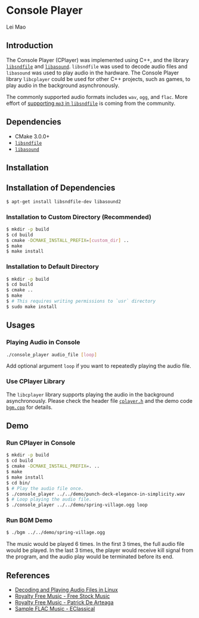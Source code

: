 # Console Player

Lei Mao

## Introduction

The Console Player (CPlayer) was implemented using C++, and the library [`libsndfile`](https://github.com/erikd/libsndfile) and [`libasound`](https://github.com/alsa-project/alsa-lib). `libsndfile` was used to decode audio files and `libasound` was used to play audio in the hardware. The Console Player library `libcplayer` could be used for other C++ projects, such as games, to play audio in the background asynchronously.

The commonly supported audio formats includes `wav`, `ogg`, and `flac`. More effort of [supporting `mp3` in `libsndfile`](https://github.com/erikd/libsndfile/issues/258) is coming from the community.


## Dependencies

* CMake 3.0.0+
* [`libsndfile`](https://github.com/erikd/libsndfile)
* [`libasound`](https://github.com/alsa-project/alsa-lib)

## Installation

## Installation of Dependencies

```bash
$ apt-get install libsndfile-dev libasound2
```

### Installation to Custom Directory (Recommended)

```bash
$ mkdir -p build
$ cd build
$ cmake -DCMAKE_INSTALL_PREFIX=[custom_dir] ..
$ make
$ make install
```

### Installation to Default Directory

```bash
$ mkdir -p build
$ cd build
$ cmake ..
$ make
$ # This requires writing permissions to `usr` directory
$ sudo make install
```

## Usages

### Playing Audio in Console

```bash
./console_player audio_file [loop]
```

Add optional argument `loop` if you want to repeatedly playing the audio file.

### Use CPlayer Library

The `libcplayer` library supports playing the audio in the background asynchronously. Please check the header file [`cplayer.h`](src/cplayer.h) and the demo code [`bgm.cpp`](bgm/bgm.cpp) for details.

## Demo

### Run CPlayer in Console

```bash
$ mkdir -p build
$ cd build
$ cmake -DCMAKE_INSTALL_PREFIX=. ..
$ make
$ make install
$ cd bin/
$ # Play the audio file once.
$ ./console_player ../../demo/punch-deck-elegance-in-simplicity.wav
$ # Loop playing the audio file.
$ ./console_player ../../demo/spring-village.ogg loop
```

### Run BGM Demo

```bash
$ ./bgm ../../demo/spring-village.ogg
```
The music would be played 6 times. In the first 3 times, the full audio file would be played. In the last 3 times, the player would receive kill signal from the program, and the audio play would be terminated before its end.

## References

* [Decoding and Playing Audio Files in Linux](https://gavv.github.io/articles/decode-play/)
* [Royalty Free Music - Free Stock Music](https://www.free-stock-music.com/punch-deck-elegance-in-simplicity.html)
* [Royalty Free Music - Patrick De Arteaga](https://patrickdearteaga.com/royalty-free-music/)
* [Sample FLAC Music - EClassical](https://www.eclassical.com/pages/24-bit-faq.html)